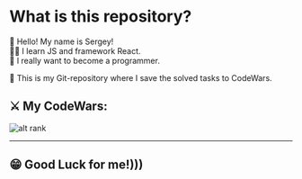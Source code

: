 # What is this repository? #

👋 Hello! My name is Sergey!  
👨‍💻 I learn JS and framework React.  
🤟 I really want to become a programmer.  

💪 This is my Git-repository where I save the solved tasks to CodeWars.
## ⚔️ My CodeWars: ##
![alt rank](https://www.codewars.com/users/Srh-Yakovenko-ua/badges/large)
***
## 😁 Good Luck for me!))) ##